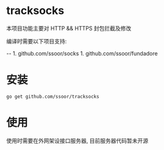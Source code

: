 # tracksocks

本项目功能主要对 HTTP && HTTPS 封包拦截及修改

编译时需要以下项目支持:

--  1. github.com/ssoor/socks
    1. github.com/ssoor/fundadore

# 安装
```
go get github.com/ssoor/tracksocks
```

# 使用

使用时需要在外网架设接口服务器, 目前服务器代码暂未开源
